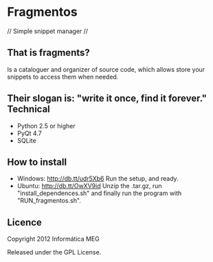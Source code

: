 Fragmentos
==========

// Simple snippet manager //

## That is fragments?
Is a cataloguer and organizer of source code, which allows store your snippets to access them when needed.

Their slogan is: "write it once, find it forever."
     
Technical
-----------
- Python 2.5 or higher
- PyQt 4.7
- SQLite

How to install
-----------
- Windows:
    http://db.tt/udr5Xb6
    Run the setup, and ready.
- Ubuntu:
    http://db.tt/OwXV9id
    Unzip the .tar.gz, run "install_dependences.sh"
    and finally run the program with "RUN_fragmentos.sh".
        
Licence
-----------
Copyright 2012 Informática MEG

Released under the GPL License.
